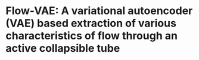 # Flow-VAE: A variational autoencoder (VAE) based extraction of various characteristics of flow through an active collapsible tube 
